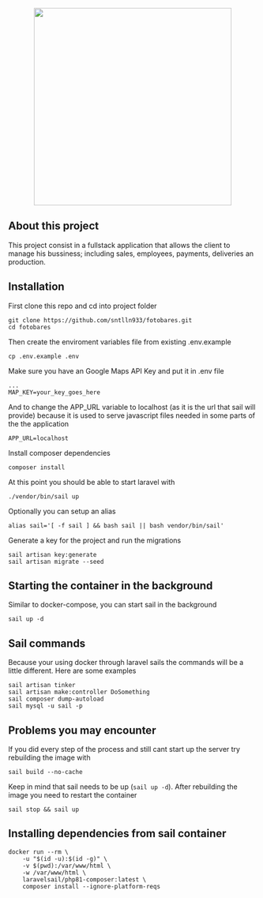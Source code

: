 <p align="center"><a href="https://laravel.com" target="_blank"><img src="https://fototobares.com/logo.svg" width="400"></a></p>

## About this project

This project consist in a fullstack application that allows the client to manage his bussiness; including sales, employees, payments, deliveries an production.

## Installation
First clone this repo and cd into project folder
```
git clone https://github.com/sntlln933/fotobares.git
cd fotobares
```

Then create the enviroment variables file from existing .env.example
```
cp .env.example .env
```

Make sure you have an Google Maps API Key and put it in .env file
```
...
MAP_KEY=your_key_goes_here
```

And to change the APP_URL variable to localhost (as it is the url that sail will provide) because it is used to serve javascript files needed in some parts of the the application
```
APP_URL=localhost
```

Install composer dependencies
```
composer install
```

At this point you should be able to start laravel with
```
./vendor/bin/sail up
```

Optionally you can setup an alias
```
alias sail='[ -f sail ] && bash sail || bash vendor/bin/sail'
```

Generate a key for the project and run the migrations
```
sail artisan key:generate
sail artisan migrate --seed
```

## Starting the container in the background
Similar to docker-compose, you can start sail in the background 
```
sail up -d
```

## Sail commands
Because your using docker through laravel sails the commands will be a little different. Here are some examples
```
sail artisan tinker
sail artisan make:controller DoSomething
sail composer dump-autoload
sail mysql -u sail -p
```

## Problems you may encounter
If you did every step of the process and still cant start up the server try rebuilding the image with
```
sail build --no-cache
```
Keep in mind that sail needs to be up (`sail up -d`). After rebuilding the image you need to restart the container
```
sail stop && sail up
```

## Installing dependencies from sail container
```
docker run --rm \
    -u "$(id -u):$(id -g)" \
    -v $(pwd):/var/www/html \
    -w /var/www/html \
    laravelsail/php81-composer:latest \
    composer install --ignore-platform-reqs
```

